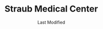 ---
layout: location-page
date: Last Modified
description: "Local COVID-19 testing is available at Straub Medical Center in Honolulu, Hawaii, USA."
permalink: "locations/hawaii/honolulu/straub-medical-center-1/"
tags:
  - locations
  - hawaii
title: Straub Medical Center
uniqueName: straub-medical-center-1
state: Hawaii
stateAbbr: HI
hood: "Honolulu"
address: "888 S King St"
city: "Honolulu"
zip: "96813"
zipsNearby: "96701 96861 96706 96712 96717 96801 96802 96803 96804 96805 96806 96807 96808 96809 96810 96811 96812 96813 96814 96815 96816 96817 96818 96819 96820 96821 96822 96823 96824 96825 96826 96828 96830 96836 96837 96838 96839 96840 96841 96843 96844 96846 96847 96848 96849 96850 96853 96858 96859 96860 96898 96729 96730 96731 96734 96863 96742 96744 96748 96757 96759 96762 96770 96782 96786 96789 96854 96857 96791 96792 96795 96707 96709 96797 96827 96835" 
mapUrl: "http://maps.apple.com/?q=Straub+Medical+Center&address=888+S+King+St,Honolulu,Hawaii,96813"
locationType: Drive-thru
phone: "808-462-5430"
website: "https://www.hawaiipacifichealth.org/hph-covid-19-updates/covid-19-testing/"
onlineBooking: undefined
closed: undefined
closedUpdate: May 25th, 2020
notes: "Requires phone screen."
days: Weekdays
hours: 8AM-5PM
altDays: Weekends
altHours: 10AM-3PM
ctaMessage: Learn more
ctaUrl: "https://www.hawaiipacifichealth.org/hph-covid-19-updates/covid-19-testing/"
---